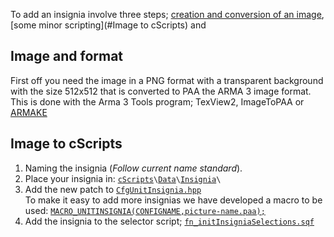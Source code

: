 To add an insignia involve three steps; [creation and conversion of an image](#Image-and-format), [some minor scripting](#Image to cScripts) and

## Image and format
First off you need the image in a PNG format with a transparent background with the size 512x512 that is converted to PAA the ARMA 3 image format. This is done with the Arma 3 Tools program; TexView2, ImageToPAA or [ARMAKE](https://github.com/KoffeinFlummi/armake)

## Image to cScripts
1. Naming the insignia (_Follow current name standard_).
1. Place your insignia in:
   [`cScripts`](https://github.com/7Cav/cScripts/tree/master/cScripts)`\`[`Data`](https://github.com/7Cav/cScripts/tree/master/cScripts/Data)`\`[`Insignia`](https://github.com/7Cav/cScripts/tree/master/cScripts/Data/Insignia)`\`
1. Add the new patch to [`CfgUnitInsignia.hpp`](https://github.com/7Cav/cScripts/blob/master/cScripts/CfgUnitInsignia.hpp)<br>
   To make it easy to add more insignias we have developed a macro to be used:
   [`MACRO_UNITINSIGNIA(CONFIGNAME,picture-name.paa);`](https://github.com/7Cav/cScripts/blob/master/cScripts/script_macros.hpp#L39-L44)
1. Add the insignia to the selector script; [`fn_initInsigniaSelections.sqf`](https://github.com/7Cav/cScripts/blob/master/cScripts/CavFnc/functions/selections/fn_initInsigniaSelections.sqf)